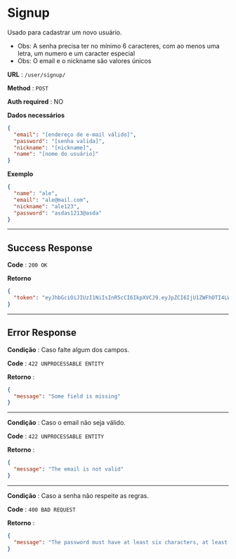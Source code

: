 # Signup

Usado para cadastrar um novo usuário.

- Obs: A senha precisa ter no mínimo 6 caracteres, com ao menos uma letra, um numero e um caracter especial
- Obs: O email e o nickname são valores únicos

**URL** : `/user/signup/`

**Method** : `POST`

**Auth required** : NO

**Dados necessários**

```json
{
  "email": "[endereço de e-mail válido]",
  "password": "[senha valida]",
  "nickname": "[nickname]",
  "name": "[nome do usuário]"
}
```

**Exemplo**

```json
{
  "name": "ale",
  "email": "ale@mail.com",
  "nickname": "ale123",
  "password": "asdas1213@asda"
}
```

---

## Success Response

**Code** : `200 OK`

**Retorno**

```json
{
  "token": "eyJhbGciOiJIUzI1NiIsInR5cCI6IkpXVCJ9.eyJpZCI6IjU1ZWFhOTI4LWY2ZDctNDMwMi1iNGY5LWE5NWU1Y2E3ZTc5MyIsImlhdCI6MTYyNDEzMDE5MywiZXhwIjoxNjI0MjE2NTkzfQ.Cxh1y1LMcTqcj3MJ3qKPiy0wI2NffjrY5JMsTZtOq8o"
}
```

---

## Error Response

**Condição** : Caso falte algum dos campos.

**Code** : `422 UNPROCESSABLE ENTITY`

**Retorno** :

```json
{
  "message": "Some field is missing"
}
```

---

**Condição** : Caso o email não seja válido.

**Code** : `422 UNPROCESSABLE ENTITY`

**Retorno** :

```json
{
  "message": "The email is not valid"
}
```

---

**Condição** : Caso a senha não respeite as regras.

**Code** : `400 BAD REQUEST`

**Retorno** :

```json
{
  "message": "The password must have at least six characters, at least one letter, one number and one special character"
}
```
